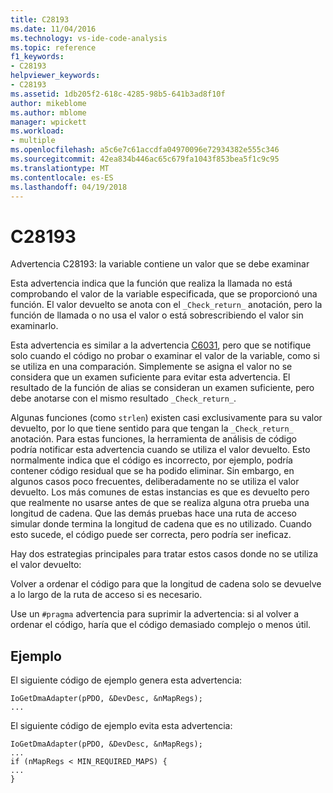 ```yaml
---
title: C28193
ms.date: 11/04/2016
ms.technology: vs-ide-code-analysis
ms.topic: reference
f1_keywords:
- C28193
helpviewer_keywords:
- C28193
ms.assetid: 1db205f2-618c-4285-98b5-641b3ad8f10f
author: mikeblome
ms.author: mblome
manager: wpickett
ms.workload:
- multiple
ms.openlocfilehash: a5c6e7c61accdfa04970096e72934382e555c346
ms.sourcegitcommit: 42ea834b446ac65c679fa1043f853bea5f1c9c95
ms.translationtype: MT
ms.contentlocale: es-ES
ms.lasthandoff: 04/19/2018
---
```

# <a name="c28193"></a>C28193
Advertencia C28193: la variable contiene un valor que se debe examinar

 Esta advertencia indica que la función que realiza la llamada no está comprobando el valor de la variable especificada, que se proporcionó una función. El valor devuelto se anota con el `_Check_return_` anotación, pero la función de llamada o no usa el valor o está sobrescribiendo el valor sin examinarlo.

 Esta advertencia es similar a la advertencia [C6031](../code-quality/c6031.md), pero que se notifique solo cuando el código no probar o examinar el valor de la variable, como si se utiliza en una comparación. Simplemente se asigna el valor no se considera que un examen suficiente para evitar esta advertencia. El resultado de la función de alias se consideran un examen suficiente, pero debe anotarse con el mismo resultado `_Check_return_`.

 Algunas funciones (como `strlen`) existen casi exclusivamente para su valor devuelto, por lo que tiene sentido para que tengan la `_Check_return_` anotación. Para estas funciones, la herramienta de análisis de código podría notificar esta advertencia cuando se utiliza el valor devuelto. Esto normalmente indica que el código es incorrecto, por ejemplo, podría contener código residual que se ha podido eliminar. Sin embargo, en algunos casos poco frecuentes, deliberadamente no se utiliza el valor devuelto. Los más comunes de estas instancias es que es devuelto pero que realmente no usarse antes de que se realiza alguna otra prueba una longitud de cadena. Que las demás pruebas hace una ruta de acceso simular donde termina la longitud de cadena que es no utilizado. Cuando esto sucede, el código puede ser correcta, pero podría ser ineficaz.

 Hay dos estrategias principales para tratar estos casos donde no se utiliza el valor devuelto:

 Volver a ordenar el código para que la longitud de cadena solo se devuelve a lo largo de la ruta de acceso si es necesario.

 Use un `#pragma` advertencia para suprimir la advertencia: si al volver a ordenar el código, haría que el código demasiado complejo o menos útil.

## <a name="example"></a>Ejemplo
 El siguiente código de ejemplo genera esta advertencia:

```
IoGetDmaAdapter(pPDO, &DevDesc, &nMapRegs);
...
```

 El siguiente código de ejemplo evita esta advertencia:

```
IoGetDmaAdapter(pPDO, &DevDesc, &nMapRegs);
...
if (nMapRegs < MIN_REQUIRED_MAPS) {
...
}
```